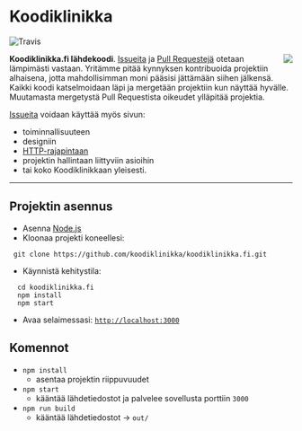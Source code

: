 # Koodiklinikka
![Travis](https://travis-ci.org/koodiklinikka/koodiklinikka.fi.svg?branch=master)

<img align="right" src="https://raw.githubusercontent.com/koodiklinikka/koodiklinikka.fi/master/src/assets/images/logo.png">

**Koodiklinikka.fi lähdekoodi**. [Issueita](https://github.com/koodiklinikka/koodiklinikka.fi/issues) ja [Pull Requestejä](https://github.com/koodiklinikka/koodiklinikka.fi/pulls) otetaan lämpimästi vastaan. Yritämme pitää kynnyksen kontribuoida projektiin alhaisena, jotta mahdollisimman moni pääsisi jättämään siihen jälkensä. Kaikki koodi katselmoidaan läpi ja mergetään projektiin kun näyttää hyvälle. Muutamasta mergetystä Pull Requestista oikeudet ylläpitää projektia.

[Issueita](https://github.com/koodiklinikka/koodiklinikka.fi/issues) voidaan käyttää myös sivun:
* toiminnallisuuteen
* designiin
* [HTTP-rajapintaan](https://github.com/koodiklinikka/koodiklinikka.fi-api)
* projektin hallintaan liittyviin asioihin
* tai koko Koodiklinikkaan yleisesti.


-----------------------------

## Projektin asennus

- Asenna [Node.js](http://nodejs.org)
- Kloonaa projekti koneellesi:

```
 git clone https://github.com/koodiklinikka/koodiklinikka.fi.git
```

- Käynnistä kehitystila:

```
  cd koodiklinikka.fi
  npm install
  npm start
```

- Avaa selaimessasi: [`http://localhost:3000`](http://localhost:3000)


## Komennot
* `npm install`
    * asentaa projektin riippuvuudet
* `npm start`
    * kääntää lähdetiedostot ja palvelee sovellusta porttiin `3000`
* `npm run build`
    * kääntää lähdetiedostot -> `out/`
